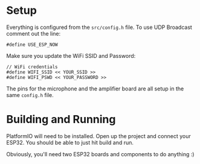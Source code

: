 
# Setup

Everything is configured from the `src/config.h` file. To use UDP Broadcast comment out the line:

```
#define USE_ESP_NOW
```

Make sure you update the WiFi SSID and Password:

```
// WiFi credentials
#define WIFI_SSID << YOUR_SSID >>
#define WIFI_PSWD << YOUR_PASSWORD >>
```

The pins for the microphone and the amplifier board are all setup in the same `config.h` file.

# Building and Running

PlatformIO will need to be installed. Open up the project and connect your ESP32. You should be able to just hit build and run.

Obviously, you'll need two ESP32 boards and components to do anything :)
